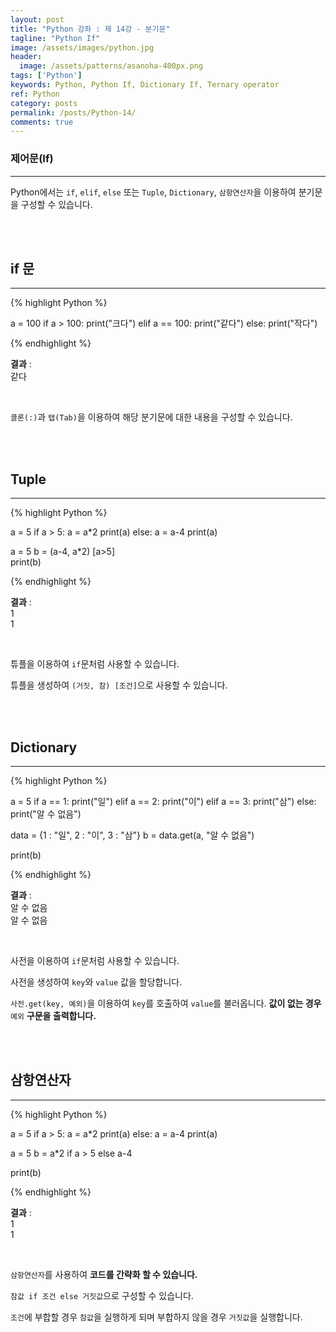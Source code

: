 ```yaml
---
layout: post
title: "Python 강좌 : 제 14강 - 분기문"
tagline: "Python If"
image: /assets/images/python.jpg
header:
  image: /assets/patterns/asanoha-400px.png
tags: ['Python']
keywords: Python, Python If, Dictionary If, Ternary operator
ref: Python
category: posts
permalink: /posts/Python-14/
comments: true
---
```


### 제어문(If) ###
----------

Python에서는 `if`, `elif`, `else` 또는 `Tuple`, `Dictionary`, `삼항연산자`을 이용하여 분기문을 구성할 수 있습니다.

<br>
<br>

## if 문 ##
----------

{% highlight Python %}

a = 100
if a > 100:
    print("크다")
elif a == 100:
    print("같다")
else:
    print("작다")


{% endhighlight %}

**결과**
:    
같다

<br>

`콜론(:)`과 `탭(Tab)`을 이용하여 해당 분기문에 대한 내용을 구성할 수 있습니다.

<br>
<br>

## Tuple ##
----------

{% highlight Python %}

a = 5
if a > 5:
    a = a*2
    print(a)
else:
    a = a-4
    print(a)


a = 5
b = (a-4, a*2) [a>5]  
print(b)

{% endhighlight %}

**결과**
:    
1<br>
1

<br>

튜플을 이용하여 `if`문처럼 사용할 수 있습니다.

튜플을 생성하여 `(거짓, 참) [조건]`으로 사용할 수 있습니다.

<br>
<br>

## Dictionary ##
----------

{% highlight Python %}

a = 5
if a == 1:
    print("일")
elif a == 2:
    print("이")
elif a == 3:
    print("삼")
else:
    print("알 수 없음")

data = {1 : "일", 2 : "이", 3 : "삼"}
b = data.get(a, "알 수 없음")

print(b)

{% endhighlight %}

**결과**
:    
알 수 없음<br>
알 수 없음

<br>

사전을 이용하여 `if`문처럼 사용할 수 있습니다.

사전을 생성하여 `key`와 `value` 값을 할당합니다.

`사전.get(key, 예외)`을 이용하여 `key`를 호출하여 `value`를 불러옵니다. **값이 없는 경우** `예외` **구문을 출력합니다.**

<br>
<br>

## 삼항연산자 ##
----------

{% highlight Python %}

a = 5
if a > 5:
    a = a*2
    print(a)
else:
    a = a-4
    print(a)


a = 5
b = a*2 if a > 5 else a-4 

print(b)

{% endhighlight %}

**결과**
:    
1<br>
1

<br>

`삼항연산자`를 사용하여 **코드를 간략화 할 수 있습니다.**

`참값 if 조건 else 거짓값`으로 구성할 수 있습니다.

`조건`에 부합할 경우 `참값`을 실행하게 되며 부합하지 않을 경우 `거짓값`을 실행합니다.



